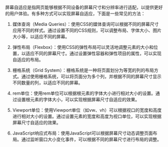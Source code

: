 屏幕自适应是指网页能够根据不同设备的屏幕尺寸和分辨率进行适配，以提供更好的用户体验。有多种方式可以实现屏幕自适应，下面是一些常见的方法：

1. 媒体查询（Media Queries）：使用CSS的媒体查询可以根据不同的屏幕尺寸应用不同的样式。通过设置不同的CSS规则，可以调整布局、字体大小、图片大小等，以适应不同的屏幕。

2. 弹性布局（Flexbox）：使用CSS的弹性布局可以灵活地调整元素的大小和位置，以适应不同的屏幕尺寸。通过设置弹性容器和弹性项目的属性，可以实现自适应的布局。

3. 栅格系统（Grid System）：栅格系统是一种将页面划分为等宽的列的布局方式。通过使用栅格系统，可以将页面分为多个列，并根据不同的屏幕尺寸显示不同数量的列，以适应不同的屏幕。

4. rem单位：使用rem单位可以根据根元素的字体大小进行相对大小的设置。通过设置根元素的字体大小，可以实现根据屏幕尺寸自适应的效果。

5. Viewport单位：使用Viewport单位（如vw、vh）可以根据视口的宽度和高度进行相对大小的设置。通过设置元素的宽度和高度为视口单位，可以实现根据屏幕尺寸自适应的效果。

6. JavaScript响应式布局：使用JavaScript可以根据屏幕尺寸动态调整页面布局。通过监听窗口大小变化事件，可以根据不同的屏幕尺寸进行布局的调整。

